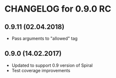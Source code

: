 CHANGELOG for 0.9.0 RC
======================

0.9.11 (02.04.2018)
-----
- Pass arguments to "allowed" tag

0.9.0 (14.02.2017)
-----
- Updated to support 0.9 version of Spiral
- Test coverage improvements
